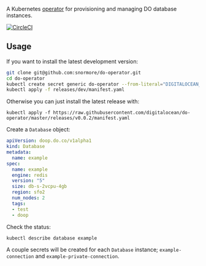 A Kubernetes [operator](https://github.com/operator-framework/operator-sdk) for provisioning and managing DO database instances.

[![CircleCI](https://circleci.com/gh/digitalocean/do-operator.svg?style=svg)](https://circleci.com/gh/digitalocean/do-operator)

## Usage

If you want to install the latest development version:
```sh
git clone git@github.com:snormore/do-operator.git
cd do-operator
kubectl create secret generic do-operator --from-literal="DIGITALOCEAN_ACCESS_TOKEN=${DIGITALOCEAN_ACCESS_TOKEN}"
kubectl apply -f releases/dev/manifest.yaml
```

Otherwise you can just install the latest release with:
```
kubectl apply -f https://raw.githubusercontent.com/digitalocean/do-operator/master/releases/v0.0.2/manifest.yaml
```

Create a `Database` object:
```yaml
apiVersion: doop.do.co/v1alpha1
kind: Database
metadata:
  name: example
spec:
  name: example
  engine: redis
  version: "5"
  size: db-s-2vcpu-4gb
  region: sfo2
  num_nodes: 2
  tags:
  - test
  - doop
```

Check the status:
```sh
kubectl describe database example
```

A couple secrets will be created for each `Database` instance; `example-connection` and `example-private-connection`.